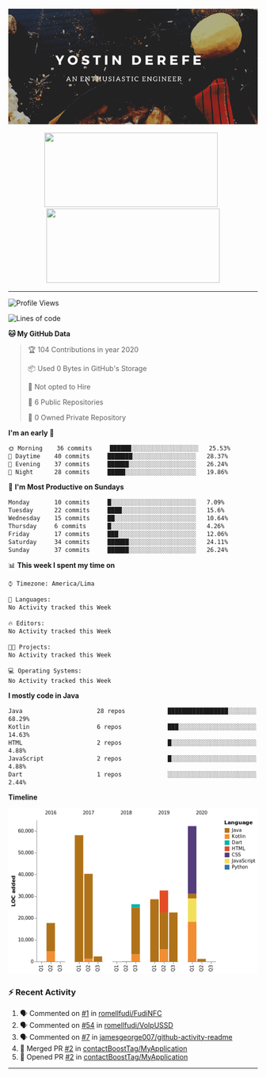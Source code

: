 <!-- https://www.canva.com/folder/all-designs -->
<p align='center'><img src="https://raw.githubusercontent.com/contactBoostTag/contactBoostTag/master/An%20enthusiastic%20engineer.png" alt="banner" /></p>
<p align='center'>
  <a href="#"><img src="https://github-readme-stats.vercel.app/api?username=contactBoostTag&show_icons=true&count_private=true&theme=dark" width="350" height="150"></a>&nbsp;&nbsp;
  <a href="#"><img src="https://github-readme-stats.vercel.app/api/top-langs/?username=contactBoostTag&layout=compact&theme=dark" width="350" height="150"></a>
  
</p>

---
<!--START_SECTION:waka-->
![Profile Views](http://img.shields.io/badge/Profile%20Views-706-blue)

![Lines of code](https://img.shields.io/badge/From%20Hello%20World%20I've%20written-113127%20Lines%20of%20code-blue)

**🐱 My GitHub Data** 

> 🏆 104 Contributions in year 2020
 > 
> 📦 Used 0 Bytes in GitHub's Storage 
 > 
> 🚫 Not opted to Hire
 > 
> 📜 6 Public Repositories 
 > 
> 🔑 0 Owned Private Repository 
 > 
**I'm an early 🐤** 

```text
🌞 Morning    36 commits     ██████░░░░░░░░░░░░░░░░░░░   25.53% 
🌆 Daytime    40 commits     ███████░░░░░░░░░░░░░░░░░░   28.37% 
🌃 Evening    37 commits     ██████░░░░░░░░░░░░░░░░░░░   26.24% 
🌙 Night      28 commits     █████░░░░░░░░░░░░░░░░░░░░   19.86%

```
📅 **I'm Most Productive on Sundays** 

```text
Monday       10 commits     █░░░░░░░░░░░░░░░░░░░░░░░░   7.09% 
Tuesday      22 commits     ████░░░░░░░░░░░░░░░░░░░░░   15.6% 
Wednesday    15 commits     ██░░░░░░░░░░░░░░░░░░░░░░░   10.64% 
Thursday     6 commits      █░░░░░░░░░░░░░░░░░░░░░░░░   4.26% 
Friday       17 commits     ███░░░░░░░░░░░░░░░░░░░░░░   12.06% 
Saturday     34 commits     ██████░░░░░░░░░░░░░░░░░░░   24.11% 
Sunday       37 commits     ██████░░░░░░░░░░░░░░░░░░░   26.24%

```


📊 **This week I spent my time on** 

```text
⌚︎ Timezone: America/Lima

💬 Languages: 
No Activity tracked this Week

🔥 Editors: 
No Activity tracked this Week

🐱‍💻 Projects: 
No Activity tracked this Week

💻 Operating Systems: 
No Activity tracked this Week

```

**I mostly code in Java** 

```text
Java                     28 repos            █████████████████░░░░░░░░   68.29% 
Kotlin                   6 repos             ███░░░░░░░░░░░░░░░░░░░░░░   14.63% 
HTML                     2 repos             █░░░░░░░░░░░░░░░░░░░░░░░░   4.88% 
JavaScript               2 repos             █░░░░░░░░░░░░░░░░░░░░░░░░   4.88% 
Dart                     1 repos             ░░░░░░░░░░░░░░░░░░░░░░░░░   2.44%

```


**Timeline**

![Chart not found](https://github.com/contactBoostTag/contactBoostTag/blob/master/charts/bar_graph.png) 


<!--END_SECTION:waka-->

### :zap: Recent Activity

<!--START_SECTION:activity-->
1. 🗣 Commented on [#1](https://github.com//romellfudi/FudiNFC/issues/1) in [romellfudi/FudiNFC](https://github.com//romellfudi/FudiNFC)
2. 🗣 Commented on [#54](https://github.com//romellfudi/VoIpUSSD/issues/54) in [romellfudi/VoIpUSSD](https://github.com//romellfudi/VoIpUSSD)
3. 🗣 Commented on [#7](https://github.com//jamesgeorge007/github-activity-readme/issues/7) in [jamesgeorge007/github-activity-readme](https://github.com//jamesgeorge007/github-activity-readme)
4. 🎉 Merged PR [#2](https://github.com//contactBoostTag/MyApplication/pull/2) in [contactBoostTag/MyApplication](https://github.com//contactBoostTag/MyApplication)
5. 💪 Opened PR [#2](https://github.com//contactBoostTag/MyApplication/pull/2) in [contactBoostTag/MyApplication](https://github.com//contactBoostTag/MyApplication)
<!--END_SECTION:activity-->
---
